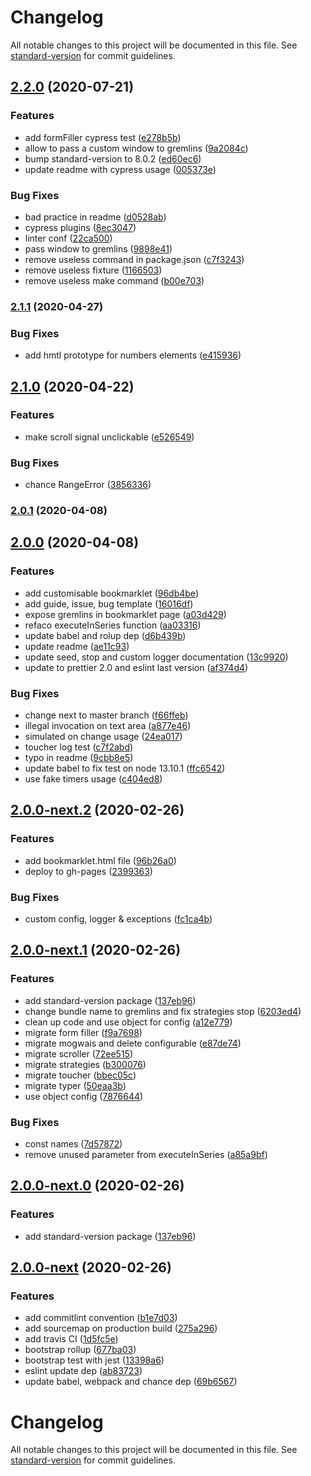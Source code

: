 # Changelog

All notable changes to this project will be documented in this file. See [standard-version](https://github.com/conventional-changelog/standard-version) for commit guidelines.

## [2.2.0](https://github.com/marmelab/gremlins.js/compare/v2.1.1...v2.2.0) (2020-07-21)

### Features

-   add formFiller cypress test ([e278b5b](https://github.com/marmelab/gremlins.js/commit/e278b5bf10eec1ed7e71cae0dc7a641e7971540f))
-   allow to pass a custom window to gremlins ([9a2084c](https://github.com/marmelab/gremlins.js/commit/9a2084c668f68be3285633e987889839dab190da))
-   bump standard-version to 8.0.2 ([ed60ec6](https://github.com/marmelab/gremlins.js/commit/ed60ec6b0f1a498479c2eb29205eaaa81a2c5341))
-   update readme with cypress usage ([005373e](https://github.com/marmelab/gremlins.js/commit/005373efd3cd52427b7220b3c3befe5a3d08053b))

### Bug Fixes

-   bad practice in readme ([d0528ab](https://github.com/marmelab/gremlins.js/commit/d0528ab60b1887c55a5226cf7a6d95b121fdf942))
-   cypress plugins ([8ec3047](https://github.com/marmelab/gremlins.js/commit/8ec304755a3a8d1ae3d86da688c81b658d8158d3))
-   linter conf ([22ca500](https://github.com/marmelab/gremlins.js/commit/22ca500d1d0d82e01ada08a800fbea37bc40d6d8))
-   pass window to gremlins ([9898e41](https://github.com/marmelab/gremlins.js/commit/9898e41d53fe82a4b26145757816e07a754d7da5))
-   remove useless command in package.json ([c7f3243](https://github.com/marmelab/gremlins.js/commit/c7f3243ee04d49c14efcabc9078c76e82e18ad16))
-   remove useless fixture ([1166503](https://github.com/marmelab/gremlins.js/commit/11665031ef341d4bee9c5208604c7334bd27c3de))
-   remove useless make command ([b00e703](https://github.com/marmelab/gremlins.js/commit/b00e703c74f3659246af627adf6476993fc92f70))

### [2.1.1](https://github.com/marmelab/gremlins.js/compare/v2.1.0...v2.1.1) (2020-04-27)

### Bug Fixes

-   add hmtl prototype for numbers elements ([e415936](https://github.com/marmelab/gremlins.js/commit/e4159365515fb1068e6f0a98e4c008e79d7e6653))

## [2.1.0](https://github.com/marmelab/gremlins.js/compare/v2.0.1...v2.1.0) (2020-04-22)

### Features

-   make scroll signal unclickable ([e526549](https://github.com/marmelab/gremlins.js/commit/e52654911dc2c3d7b6d8adb134ba916a6937a938))

### Bug Fixes

-   chance RangeError ([3856336](https://github.com/marmelab/gremlins.js/commit/38563366603c39a759a5df6c04195ffb5217738a))

### [2.0.1](https://github.com/marmelab/gremlins.js/compare/v2.0.0...v2.0.1) (2020-04-08)

## [2.0.0](https://github.com/marmelab/gremlins.js/compare/v2.0.0-next.2...v2.0.0) (2020-04-08)

### Features

-   add customisable bookmarklet ([96db4be](https://github.com/marmelab/gremlins.js/commit/96db4be3608068a0ff56390859d6c2e0c54dce10))
-   add guide, issue, bug template ([16016df](https://github.com/marmelab/gremlins.js/commit/16016df1219aab461d0a79d2e9fc3059ae286212))
-   expose gremlins in bookmarklet page ([a03d429](https://github.com/marmelab/gremlins.js/commit/a03d429ad95e87f45889aa2bd0f1db1fc44aef86))
-   refaco executeInSeries function ([aa03316](https://github.com/marmelab/gremlins.js/commit/aa03316df05419bfa811cda3d4800570dce6ac5b))
-   update babel and rolup dep ([d6b439b](https://github.com/marmelab/gremlins.js/commit/d6b439b8637d8057673cd61c7b21b091dc8b4fa1))
-   update readme ([ae11c93](https://github.com/marmelab/gremlins.js/commit/ae11c937f7f3bc92aff61644dca60998df971ca1))
-   update seed, stop and custom logger documentation ([13c9920](https://github.com/marmelab/gremlins.js/commit/13c99203cf2712248ffceb4cde80d705096c1787))
-   update to prettier 2.0 and eslint last version ([af374d4](https://github.com/marmelab/gremlins.js/commit/af374d4a5dd5789eacec5d543f6d0fe7ec335e62))

### Bug Fixes

-   change next to master branch ([f66ffeb](https://github.com/marmelab/gremlins.js/commit/f66ffebc20715c386b087f88c35b75e4b0112cf3))
-   illegal invocation on text area ([a877e46](https://github.com/marmelab/gremlins.js/commit/a877e46245292fa068eb209ed69f6a1f88d5b337))
-   simulated on change usage ([24ea017](https://github.com/marmelab/gremlins.js/commit/24ea017b0b20e00403adace3caf17df1ea4b416a))
-   toucher log test ([c7f2abd](https://github.com/marmelab/gremlins.js/commit/c7f2abdbc7c8a870241144d34675de4fa4d7a61f))
-   typo in readme ([9cbb8e5](https://github.com/marmelab/gremlins.js/commit/9cbb8e553047739e7ff8b77f5f3ce20804afb144))
-   update babel to fix test on node 13.10.1 ([ffc6542](https://github.com/marmelab/gremlins.js/commit/ffc654235c577d54e69bfbbc02b2b55242525a52))
-   use fake timers usage ([c404ed8](https://github.com/marmelab/gremlins.js/commit/c404ed81941d361e6fb1845573054336f10a1462))

## [2.0.0-next.2](https://github.com/marmelab/gremlins.js/compare/v2.0.0-next.1...v2.0.0-next.2) (2020-02-26)

### Features

-   add bookmarklet.html file ([96b26a0](https://github.com/marmelab/gremlins.js/commit/96b26a080605d42149afa669447523ff774b5b1a))
-   deploy to gh-pages ([2399363](https://github.com/marmelab/gremlins.js/commit/2399363ac114037a5292d520eeb55e5883cdaaeb))

### Bug Fixes

-   custom config, logger & exceptions ([fc1ca4b](https://github.com/marmelab/gremlins.js/commit/fc1ca4b7728227f463a4c49706c66f237df24c88))

## [2.0.0-next.1](https://github.com/marmelab/gremlins.js/compare/v2.0.0-next...v2.0.0-next.1) (2020-02-26)

### Features

-   add standard-version package ([137eb96](https://github.com/marmelab/gremlins.js/commit/137eb96e4f635fb6f5a1bc348dce430dfa31c990))
-   change bundle name to gremlins and fix strategies stop ([6203ed4](https://github.com/marmelab/gremlins.js/commit/6203ed4f34040247672f1e436b19278c84759ecb))
-   clean up code and use object for config ([a12e779](https://github.com/marmelab/gremlins.js/commit/a12e77983d19f8951261a5dd9e694ae75943694e))
-   migrate form filler ([f9a7698](https://github.com/marmelab/gremlins.js/commit/f9a7698c88ead3f9b908e57e58f1e45bb2b8a999))
-   migrate mogwais and delete configurable ([e87de74](https://github.com/marmelab/gremlins.js/commit/e87de74608510a9b8b5c96a3e50ffe6d0fdc9686))
-   migrate scroller ([72ee515](https://github.com/marmelab/gremlins.js/commit/72ee515ed25a7694c6b9a5d79a67b7ac39619da4))
-   migrate strategies ([b300076](https://github.com/marmelab/gremlins.js/commit/b3000764f5acf6623e969944152db640868220aa))
-   migrate toucher ([bbec05c](https://github.com/marmelab/gremlins.js/commit/bbec05c221599d9dbf15628b465f27df45f38c7d))
-   migrate typer ([50eaa3b](https://github.com/marmelab/gremlins.js/commit/50eaa3b54f3f3763234f153d31aefb5fc0c3886d))
-   use object config ([7876644](https://github.com/marmelab/gremlins.js/commit/7876644f5d4cac10b4803d6c4c94177b47efe08d))

### Bug Fixes

-   const names ([7d57872](https://github.com/marmelab/gremlins.js/commit/7d578723c447fccc6bd31776601ac407dc73c352))
-   remove unused parameter from executeInSeries ([a85a9bf](https://github.com/marmelab/gremlins.js/commit/a85a9bf75897f8e3c690981ae19e459b9130de30))

## [2.0.0-next.0](https://github.com/marmelab/gremlins.js/compare/v2.0.0-next...v2.0.0-next.0) (2020-02-26)

### Features

-   add standard-version package ([137eb96](https://github.com/marmelab/gremlins.js/commit/137eb96e4f635fb6f5a1bc348dce430dfa31c990))

## [2.0.0-next](https://github.com/marmelab/gremlins.js/compare/v0.1.0...v2.0.0-next) (2020-02-26)

### Features

-   add commitlint convention ([b1e7d03](https://github.com/marmelab/gremlins.js/commit/b1e7d03aae45de6aa37c26e00fed59bd39600218))
-   add sourcemap on production build ([275a296](https://github.com/marmelab/gremlins.js/commit/275a2961283ac0adafc45a662cfdc1886696f7ac))
-   add travis CI ([1d5fc5e](https://github.com/marmelab/gremlins.js/commit/1d5fc5ece866fa1373ca224dde0a431221ba271c))
-   bootstrap rollup ([677ba03](https://github.com/marmelab/gremlins.js/commit/677ba0318708da2780a1288124dc2d424f5130f1))
-   bootstrap test with jest ([13398a6](https://github.com/marmelab/gremlins.js/commit/13398a680774e2035d1b9757f24f3999a96ae278))
-   eslint update dep ([ab83723](https://github.com/marmelab/gremlins.js/commit/ab83723d82bcf423afd06a1f9294ad782a234b52))
-   update babel, webpack and chance dep ([69b6567](https://github.com/marmelab/gremlins.js/commit/69b6567e4292e9cad2e8614fa7b26d10d58d680b))

# Changelog

All notable changes to this project will be documented in this file. See [standard-version](https://github.com/conventional-changelog/standard-version) for commit guidelines.
